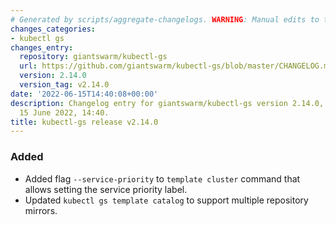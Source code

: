 ```yaml
---
# Generated by scripts/aggregate-changelogs. WARNING: Manual edits to this files will be overwritten.
changes_categories:
- kubectl gs
changes_entry:
  repository: giantswarm/kubectl-gs
  url: https://github.com/giantswarm/kubectl-gs/blob/master/CHANGELOG.md#2140---2022-06-15
  version: 2.14.0
  version_tag: v2.14.0
date: '2022-06-15T14:40:08+00:00'
description: Changelog entry for giantswarm/kubectl-gs version 2.14.0, published on
  15 June 2022, 14:40.
title: kubectl-gs release v2.14.0
---
```


### Added
- Added flag `--service-priority` to `template cluster` command that allows setting the service priority label.
- Updated `kubectl gs template catalog` to support multiple repository mirrors.
